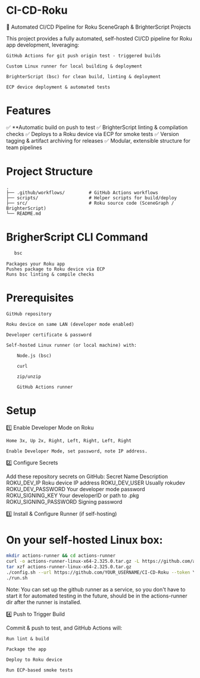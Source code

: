 <h1>CI-CD-Roku</h1>

🚀 Automated CI/CD Pipeline for Roku SceneGraph & BrighterScript Projects

This project provides a fully automated, self-hosted CI/CD pipeline for Roku app development, leveraging:

    GitHub Actions for git push origin test - triggered builds

    Custom Linux runner for local building & deployment

    BrighterScript (bsc) for clean build, linting & deployment

    ECP device deployment & automated tests

<h1>Features</h1>

✅ **Automatic build on push to test
✅ BrighterScript linting & compilation checks
✅ Deploys to a Roku device via ECP for smoke tests
✅ Version tagging & artifact archiving for releases
✅ Modular, extensible structure for team pipelines


<h1>Project Structure</h1>

```
.
├── .github/workflows/         # GitHub Actions workflows
├── scripts/                   # Helper scripts for build/deploy
├── src/                       # Roku source code (SceneGraph / BrighterScript)
└── README.md
```
<h1>BrigherScript CLI Command</h1>

```bash
   bsc
```
    Packages your Roku app
    Pushes package to Roku device via ECP
    Runs bsc linting & compile checks

<h1>Prerequisites</h1>

    GitHub repository

    Roku device on same LAN (developer mode enabled)

    Developer certificate & password

    Self-hosted Linux runner (or local machine) with:

        Node.js (bsc)

        curl

        zip/unzip

        GitHub Actions runner


<h1>Setup</h1>
1️⃣ Enable Developer Mode on Roku

    Home 3x, Up 2x, Right, Left, Right, Left, Right

    Enable Developer Mode, set password, note IP address.

2️⃣ Configure Secrets

Add these repository secrets on GitHub:
Secret Name	Description
ROKU_DEV_IP	Roku device IP address
ROKU_DEV_USER	Usually rokudev
ROKU_DEV_PASSWORD	Your developer mode password
ROKU_SIGNING_KEY	Your developerID or path to .pkg
ROKU_SIGNING_PASSWORD	Signing password


3️⃣ Install & Configure Runner (if self-hosting)

# On your self-hosted Linux box:
```bash
mkdir actions-runner && cd actions-runner
curl -o actions-runner-linux-x64-2.325.0.tar.gz -L https://github.com/actions/runner/releases/download/v2.325.0/actions-runner-linux-x64-2.325.0.tar.gz
tar xzf actions-runner-linux-x64-2.325.0.tar.gz
./config.sh --url https://github.com/YOUR_USERNAME/CI-CD-Roku --token YOUR_TOKEN
./run.sh
```

Note: You can set up the github runner as a service, so you don't have to start it for automated testing in the future, should be in the actions-runner dir after the runner is installed.

4️⃣ Push to Trigger Build

Commit & push to test, and GitHub Actions will:

    Run lint & build

    Package the app

    Deploy to Roku device

    Run ECP-based smoke tests
